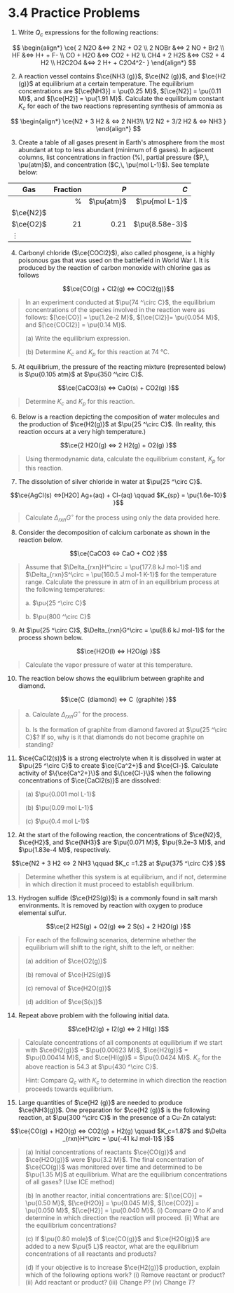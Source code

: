 # 3.4  Practice Problems

1. Write $Q_c$ expressions for the following reactions:

$$
\begin{align*}
\ce{
2 N2O &<=> 2 N2 + O2 \\
2 NOBr &<=> 2 NO + Br2 \\
HF &<=> H+ + F- \\
CO + H2O &<=> CO2 + H2 \\
CH4 + 2 H2S &<=> CS2 + 4 H2 \\
H2C2O4 &<=> 2 H+ + C2O4^2-
}
\end{align*}
$$

2. A reaction vessel contains $\ce{NH3 (g)}$, $\ce{N2 (g)}$, and $\ce{H2 (g)}$ at equilibrium at a certain temperature. The equilibrium concentrations are $[\ce{NH3}] = \pu{0.25 M}$, $[\ce{N2}] = \pu{0.11 M}$, and $[\ce{H2}] = \pu{1.91 M}$. Calculate the equilibrium constant $K_c$ for each of the two reactions representing synthesis of ammonia as

$$
\begin{align*}
\ce{N2 + 3 H2 & <=> 2 NH3\\
1/2 N2 + 3/2 H2 & <=> NH3
}
\end{align*}
$$

3. Create a table of all gases present in Earth's atmosphere from the most abundant at top to less abundant (minimum of 6 gases). In adjacent columns, list concentrations in fraction ($\%$), partial pressure ($P,\, \pu{atm}$), and concentration ($C,\, \pu{mol L-1}$). See template below:
   
| Gas       | Fraction   |   $P$   |   $C$   |
|------  |-----: | ------: | --------: |
|     | $\%$      | $\pu{atm}$ | $\pu{mol L-1}$ |
| $\ce{N2}$ |       |        |         |
| $\ce{O2}$ | $21$    | $0.21$   | $\pu{8.58e-3}$    |
| $\vdots$  |     |     |       |

4. Carbonyl chloride ($\ce{COCl2}$), also called phosgene, is a highly poisonous gas that was used on the battlefield in World War I. It is produced by the reaction of carbon monoxide with chlorine gas as follows

$$\ce{CO(g) + Cl2(g)  <=> COCl2(g)}$$

>In an experiment conducted at $\pu{74 ^\circ C}$, the equilibrium concentrations of the species involved in the reaction were as follows: $[\ce{CO}] = \pu{1.2e-2 M}$, $[\ce{Cl2}]= \pu{0.054 M}$, and $[\ce{COCl2}] = \pu{0.14 M}$. 
>
>(a) Write the equilibrium expression. 
>
>(b) Determine $K_c$ and $K_p$ for this reaction at 74 °C.

5. At equilibrium, the pressure of the reacting mixture (represented below) is $\pu{0.105 atm}$ at $\pu{350 ^\circ C}$. 

$$\ce{CaCO3(s) <=> CaO(s) + CO2(g)
}$$
>Determine $K_c$ and $K_p$ for this reaction.

6. Below is a reaction depicting the composition of water molecules and the production of $\ce{H2(g)}$ at $\pu{25 ^\circ C}$. (In reality, this reaction occurs at a very high temperature.)

$$\ce{2 H2O(g) <=> 2 H2(g) + O2(g)
}$$
> Using thermodynamic data, calculate the equilibrium constant, $K_p$ for this reaction.

7. The dissolution of silver chloride in water at $\pu{25 ^\circ C}$. 

$$\ce{AgCl(s) <=>[H2O] Ag+(aq) + Cl-(aq) \qquad $K_{sp} = \pu{1.6e-10}$
}$$
> Calculate $\Delta_{rxn}G^\circ$ for the process using only the data provided here.

8. Consider the decomposition of calcium carbonate as shown in the reaction below. 

$$\ce{CaCO3 <=> CaO + CO2
}$$
>Assume that $\Delta_{rxn}H^\circ = \pu{177.8 kJ mol-1}$ and $\Delta_{rxn}S^\circ = \pu{160.5 J mol-1 K-1}$ for the temperature range.  Calculate the pressure in atm of in an equilibrium process at the following temperatures:
>
>a.  $\pu{25 ^\circ C}$ 
>
>b. $\pu{800 ^\circ C}$

9. At $\pu{25 ^\circ C}$, $\Delta_{rxn}G^\circ = \pu{8.6 kJ mol-1}$ for the process shown below. 

$$\ce{H2O(l) <=> H2O(g)
}$$
> Calculate the vapor pressure of water at this temperature.

10. The reaction below shows the equilibrium between graphite and diamond.

$$\ce{C  (diamond) <=> C  (graphite)
}$$

> a. Calculate $\Delta_{rxn}G^\circ$ for the process.
> 
> b. Is the formation of graphite from diamond favored at $\pu{25 ^\circ C}$? If so, why is it that diamonds do not become graphite on standing?

11. $\ce{CaCl2(s)}$ is a strong electrolyte when it is dissolved in water at $\pu{25 ^\circ C}$ to create $\ce{Ca^2+}$ and $\ce{Cl-}$. Calculate activity of $\{\ce{Ca^2+}\}$ and $\{\ce{Cl-}\}$ when the following concentrations of $\ce{CaCl2(s)}$ are dissolved: 

> (a) $\pu{0.001 mol L-1}$
> 
> (b) $\pu{0.09 mol L-1}$
> 
> (c) $\pu{0.4 mol L-1}$ 

12. At the start of the following reaction, the concentrations of $\ce{N2}$, $\ce{H2}$, and $\ce{NH3}$ are $\pu{0.071 M}$, $\pu{9.2e-3 M}$, and $\pu{1.83e-4 M}$, respectively. 

$$\ce{N2 + 3 H2 <=> 2 NH3 \qquad $K_c =1.2$ at $\pu{375 ^\circ C}$
}$$
>Determine whether this system is at equilibrium, and if not, determine in which direction it must proceed to establish equilibrium.

13. Hydrogen sulfide ($\ce{H2S(g)}$) is a commonly found in salt marsh environments. It is removed by reaction with oxygen to produce elemental sulfur.

$$\ce{2 H2S(g) + O2(g) <=> 2 S(s) + 2 H2O(g)
}$$

>For each of the following scenarios, determine whether the equilibrium will shift to the right, shift to the left, or neither: 
>
>(a) addition of $\ce{O2(g)}$
>
>(b) removal of $\ce{H2S(g)}$
>
>(c) removal of $\ce{H2O(g)}$
>
>(d) addition of $\ce{S(s)}$

14. Repeat above problem with the following initial data.

$$\ce{H2(g) + I2(g) <=> 2 HI(g)
}$$

>Calculate concentrations of all components at equilibrium if we start with $\ce{H2(g)}$ = $\pu{0.00623 M}$, $\ce{H2(g)}$ = $\pu{0.00414 M}$, and $\ce{HI(g)}$ =  $\pu{0.0424 M}$. $K_c$ for the above reaction is $54.3$ at $\pu{430 ^\circ C}$. 
>
>Hint: Compare $Q_c$ with $K_c$ to determine in which direction the reaction proceeds towards equilibrium.

15. Large quantities of $\ce{H2 (g)}$ are needed to produce $\ce{NH3(g)}$. One preparation for $\ce{H2 (g)}$ is the following reaction, at $\pu{300 ^\circ C}$ in the presence of a Cu-Zn catalyst:

$$\ce{CO(g) + H2O(g) <=> CO2(g) + H2(g) \qquad $K_c=1.87$ and $\Delta _{rxn}H^\circ = \pu{-41 kJ mol-1}$
}$$

>(a) Initial concentrations of reactants $\ce{CO(g)}$ and $\ce{H2O(g)}$ were $\pu{3.2 M}$. The final concentration of $\ce{CO(g)}$ was monitored over time and determined to be $\pu{1.35 M}$ at equilibrium. What are the equilibrium concentrations of all gases? (Use ICE method) 
>
>(b) In another reactor, initial concentrations are: $[\ce{CO}] = \pu{0.50 M}$, $[\ce{H2O}] = \pu{0.045 M}$, $[\ce{CO2}] = \pu{0.050 M}$, $[\ce{H2}] = \pu{0.040 M}$. (i) Compare $Q$ to $K$ and determine in which direction the reaction will proceed. (ii) What are the equilibrium concentrations?
>
>(c) If $\pu{0.80 mole}$ of $\ce{CO(g)}$ and $\ce{H2O(g)}$ are added to a new $\pu{5 L}$ reactor, what are the equilibrium concentrations of all reactants and products?
>
>(d) If your objective is to increase $\ce{H2(g)}$ production, explain which of the following options work? (i) Remove reactant or product? (ii) Add reactant or product? (iii) Change $P$? (iv) Change $T$?
